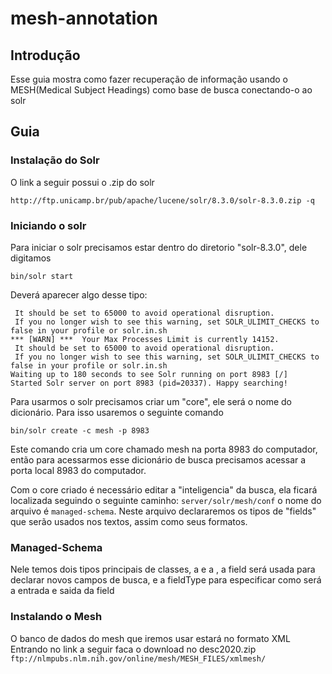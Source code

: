 # mesh-annotation
## Introdução
Esse guia mostra como fazer recuperação de informação usando o MESH(Medical Subject Headings) como base de busca conectando-o ao solr

## Guia
### Instalação do Solr
O link a seguir possui o .zip do solr

```http://ftp.unicamp.br/pub/apache/lucene/solr/8.3.0/solr-8.3.0.zip -q```

### Iniciando o solr
Para iniciar o solr precisamos estar dentro do diretorio "solr-8.3.0", dele digitamos

```bin/solr start```

Deverá aparecer algo desse tipo:

```*** [WARN] *** Your open file limit is currently 1024.  
 It should be set to 65000 to avoid operational disruption. 
 If you no longer wish to see this warning, set SOLR_ULIMIT_CHECKS to false in your profile or solr.in.sh
*** [WARN] ***  Your Max Processes Limit is currently 14152. 
 It should be set to 65000 to avoid operational disruption. 
 If you no longer wish to see this warning, set SOLR_ULIMIT_CHECKS to false in your profile or solr.in.sh
Waiting up to 180 seconds to see Solr running on port 8983 [/]  
Started Solr server on port 8983 (pid=20337). Happy searching!
```
Para usarmos o solr precisamos criar um "core", ele será o nome do dicionário. Para isso usaremos o seguinte comando

```bin/solr create -c mesh -p 8983```

Este comando cria um core chamado mesh na porta 8983 do computador, então para acessarmos esse dicionário de busca precisamos acessar a porta local 8983 do computador.

Com o core criado é necessário editar a "inteligencia" da busca, ela ficará localizada seguindo o seguinte caminho: ```server/solr/mesh/conf``` o nome do arquivo é ```managed-schema```. Neste arquivo declararemos os tipos de "fields" que serão usados nos textos, assim como seus formatos.
### Managed-Schema
Nele temos dois tipos principais de classes, a <field> e a <fieldType>, a field será usada para declarar novos campos de busca, e a fieldType para especificar como será a entrada e saida da field 

### Instalando o Mesh
O banco de dados do mesh que iremos usar estará no formato XML
Entrando no link a seguir faca o download no desc2020.zip
```ftp://nlmpubs.nlm.nih.gov/online/mesh/MESH_FILES/xmlmesh/```
